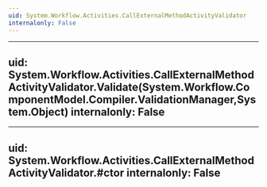 ```yaml
---
uid: System.Workflow.Activities.CallExternalMethodActivityValidator
internalonly: False
---
```


---
uid: System.Workflow.Activities.CallExternalMethodActivityValidator.Validate(System.Workflow.ComponentModel.Compiler.ValidationManager,System.Object)
internalonly: False
---

---
uid: System.Workflow.Activities.CallExternalMethodActivityValidator.#ctor
internalonly: False
---

